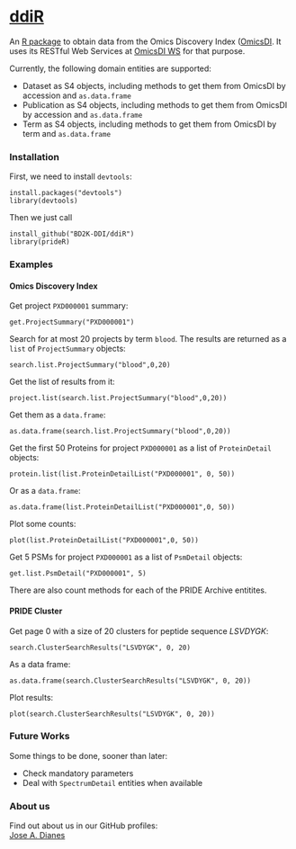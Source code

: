 [ddiR](https://github.com/BD2K-DDI/ddiR)
======

An [R package](https://github.com/BD2K-DDI/ddiR) to obtain data from the Omics Discovery Index ([OmicsDI](http://wwwdev.ebi.ac.uk/Tools/ddi/). It uses its RESTful Web Services at [OmicsDI WS](http://wwwdev.ebi.ac.uk/Tools/ddi/ws/) for that purpose.  

Currently, the following domain entities are supported:  

* Dataset as S4 objects, including methods to get them from OmicsDI by accession and `as.data.frame`  
* Publication as S4 objects, including methods to get them from OmicsDI by accession and `as.data.frame`  
* Term as S4 objects, including methods to get them from OmicsDI by term and `as.data.frame`  

### Installation  

First, we need to install `devtools`:  

    install.packages("devtools")
    library(devtools)
   
Then we just call  

    install_github("BD2K-DDI/ddiR")
    library(prideR)

### Examples  

#### Omics Discovery Index  

Get project `PXD000001` summary:  

    get.ProjectSummary("PXD000001")

Search for at most 20 projects by term `blood`. The results are returned as a `list` of `ProjectSummary` objects:  

    search.list.ProjectSummary("blood",0,20)

Get the list of results from it:  

    project.list(search.list.ProjectSummary("blood",0,20))

Get them as a `data.frame`:  

    as.data.frame(search.list.ProjectSummary("blood",0,20))

Get the first 50 Proteins for project `PXD000001` as a list of `ProteinDetail` objects:  

    protein.list(list.ProteinDetailList("PXD000001", 0, 50))

Or as a `data.frame`:  

    as.data.frame(list.ProteinDetailList("PXD000001",0, 50))

Plot some counts:  

    plot(list.ProteinDetailList("PXD000001",0, 50))

Get 5 PSMs for project `PXD000001` as a list of `PsmDetail` objects:  

    get.list.PsmDetail("PXD000001", 5)

There are also count methods for each of the PRIDE Archive entitites.  

#### PRIDE Cluster  

Get page 0 with a size of 20 clusters for peptide sequence *LSVDYGK*:  

    search.ClusterSearchResults("LSVDYGK", 0, 20)

As a data frame:  

    as.data.frame(search.ClusterSearchResults("LSVDYGK", 0, 20))

Plot results:

    plot(search.ClusterSearchResults("LSVDYGK", 0, 20))

### Future Works  

Some things to be done, sooner than later:  

- Check mandatory parameters  
- Deal with `SpectrumDetail` entities when available  


### About us   

Find out about us in our GitHub profiles:  
[Jose A. Dianes](https://github.com/ypriverol)  

